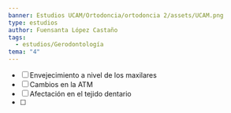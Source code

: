 ```yaml
---
banner: Estudios UCAM/Ortodoncia/ortodoncia 2/assets/UCAM.png
type: estudios
author: Fuensanta López Castaño
tags:
  - estudios/Gerodontología
tema: "4"
---
```

- [ ] Envejecimiento a nivel de los maxilares
- [ ] Cambios en la ATM
- [ ] Afectación en el tejido dentario
- [ ] 